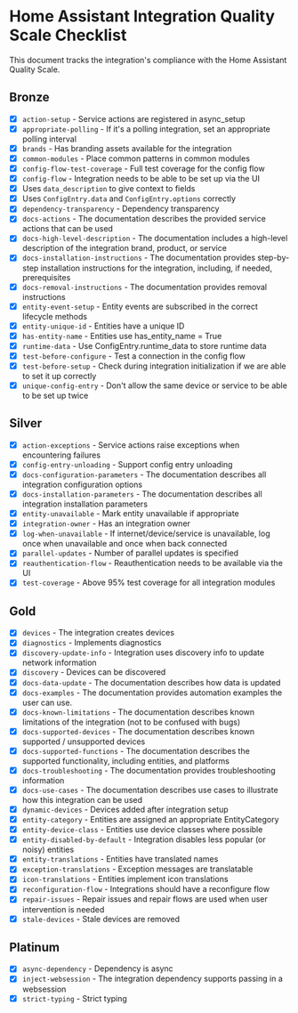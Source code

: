 # Home Assistant Integration Quality Scale Checklist

This document tracks the integration's compliance with the Home Assistant Quality Scale.

## Bronze

- [x] `action-setup` - Service actions are registered in async_setup
- [x] `appropriate-polling` - If it's a polling integration, set an appropriate polling interval
- [x] `brands` - Has branding assets available for the integration
- [x] `common-modules` - Place common patterns in common modules
- [x] `config-flow-test-coverage` - Full test coverage for the config flow
- [x] `config-flow` - Integration needs to be able to be set up via the UI
- [x] Uses `data_description` to give context to fields
- [x] Uses `ConfigEntry.data` and `ConfigEntry.options` correctly
- [x] `dependency-transparency` - Dependency transparency
- [x] `docs-actions` - The documentation describes the provided service actions that can be used
- [x] `docs-high-level-description` - The documentation includes a high-level description of the integration brand, product, or service
- [x] `docs-installation-instructions` - The documentation provides step-by-step installation instructions for the integration, including, if needed, prerequisites
- [x] `docs-removal-instructions` - The documentation provides removal instructions
- [x] `entity-event-setup` - Entity events are subscribed in the correct lifecycle methods
- [x] `entity-unique-id` - Entities have a unique ID
- [x] `has-entity-name` - Entities use has_entity_name = True
- [x] `runtime-data` - Use ConfigEntry.runtime_data to store runtime data
- [x] `test-before-configure` - Test a connection in the config flow
- [x] `test-before-setup` - Check during integration initialization if we are able to set it up correctly
- [x] `unique-config-entry` - Don't allow the same device or service to be able to be set up twice

## Silver

- [x] `action-exceptions` - Service actions raise exceptions when encountering failures
- [x] `config-entry-unloading` - Support config entry unloading
- [x] `docs-configuration-parameters` - The documentation describes all integration configuration options
- [x] `docs-installation-parameters` - The documentation describes all integration installation parameters
- [x] `entity-unavailable` - Mark entity unavailable if appropriate
- [x] `integration-owner` - Has an integration owner
- [x] `log-when-unavailable` - If internet/device/service is unavailable, log once when unavailable and once when back connected
- [x] `parallel-updates` - Number of parallel updates is specified
- [x] `reauthentication-flow` - Reauthentication needs to be available via the UI
- [x] `test-coverage` - Above 95% test coverage for all integration modules

## Gold

- [x] `devices` - The integration creates devices
- [x] `diagnostics` - Implements diagnostics
- [x] `discovery-update-info` - Integration uses discovery info to update network information
- [x] `discovery` - Devices can be discovered
- [x] `docs-data-update` - The documentation describes how data is updated
- [x] `docs-examples` - The documentation provides automation examples the user can use.
- [x] `docs-known-limitations` - The documentation describes known limitations of the integration (not to be confused with bugs)
- [x] `docs-supported-devices` - The documentation describes known supported / unsupported devices
- [x] `docs-supported-functions` - The documentation describes the supported functionality, including entities, and platforms
- [x] `docs-troubleshooting` - The documentation provides troubleshooting information
- [x] `docs-use-cases` - The documentation describes use cases to illustrate how this integration can be used
- [x] `dynamic-devices` - Devices added after integration setup
- [x] `entity-category` - Entities are assigned an appropriate EntityCategory
- [x] `entity-device-class` - Entities use device classes where possible
- [x] `entity-disabled-by-default` - Integration disables less popular (or noisy) entities
- [x] `entity-translations` - Entities have translated names
- [x] `exception-translations` - Exception messages are translatable
- [x] `icon-translations` - Entities implement icon translations
- [x] `reconfiguration-flow` - Integrations should have a reconfigure flow
- [x] `repair-issues` - Repair issues and repair flows are used when user intervention is needed
- [x] `stale-devices` - Stale devices are removed

## Platinum

- [x] `async-dependency` - Dependency is async
- [x] `inject-websession` - The integration dependency supports passing in a websession
- [x] `strict-typing` - Strict typing
